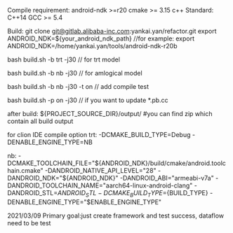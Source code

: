 Compile requirement:
  android-ndk >=r20
  cmake >= 3.15
  c++ Standard: C++14
  GCC >= 5.4

Build:
  git clone git@gitlab.alibaba-inc.com:yankai.yan/refactor.git
  export ANDROID_NDK=${your_android_ndk_path} 
  //for example: export ANDROID_NDK=/home/yankai.yan/tools/android-ndk-r20b
  
  bash build.sh -b trt -j30 // for trt model
  
  bash build.sh  -b nb -j30 // for amlogical model
  
  bash build.sh -b nb -j30 -t on // add compile test
  
  bash build.sh -p on -j30 // if you want to update *.pb.cc  

after build:
  ${PROJECT_SOURCE_DIR}/output/    #you can find zip which contain all build output

for clion IDE compile option
  trt: -DCMAKE_BUILD_TYPE=Debug -DENABLE_ENGINE_TYPE=NB
  
  nb: -DCMAKE_TOOLCHAIN_FILE="${ANDROID_NDK}/build/cmake/android.toolchain.cmake" 
      -DANDROID_NATIVE_API_LEVEL="28"
      -DANDROID_NDK="${ANDROID_NDK}" 
      -DANDROID_ABI="armeabi-v7a" 
      -DANDROID_TOOLCHAIN_NAME="aarch64-linux-android-clang"
      -DANDROID_STL=${ANDROID_STL} 
      -DCMAKE_BUILD_TYPE=${BUILD_TYPE}
      -DENABLE_ENGINE_TYPE="$ENABLE_ENGINE_TYPE"



2021/03/09
 Primary goal:just create framework and test success, dataflow need to be test
